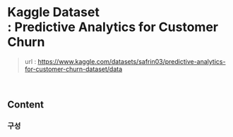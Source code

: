# Kaggle Dataset <br> : Predictive Analytics for Customer Churn
> url : https://www.kaggle.com/datasets/safrin03/predictive-analytics-for-customer-churn-dataset/data
<br>

## Content
### 구성
